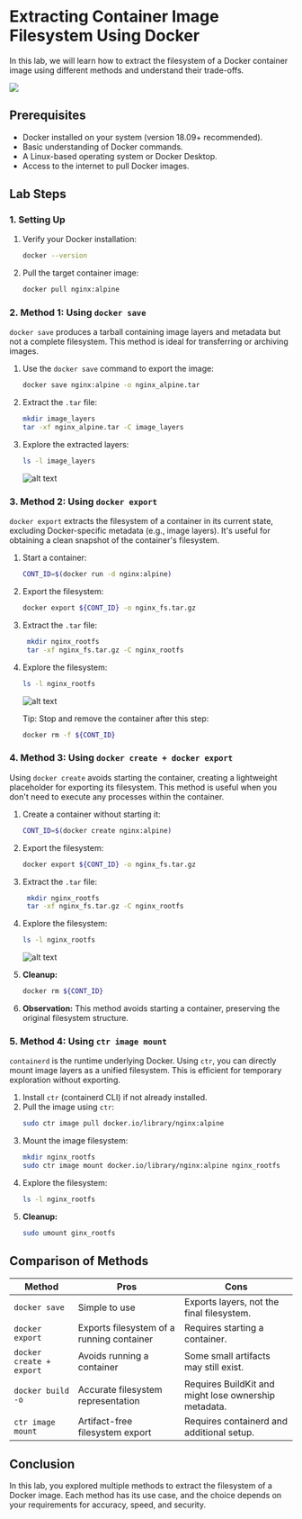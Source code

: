 
# **Extracting Container Image Filesystem Using Docker**

In this lab,  we will learn how to extract the filesystem of a Docker container image using different methods and understand their trade-offs.

![](https://github.com/poridhiEng/poridhi-labs/raw/main/Poridhi%20Labs/Docker%20Labs/Others/Lab%2001/images/1.svg)


## **Prerequisites**
- Docker installed on your system (version 18.09+ recommended).
- Basic understanding of Docker commands.
- A Linux-based operating system or Docker Desktop.
- Access to the internet to pull Docker images.



## **Lab Steps**

### **1. Setting Up**
1. Verify your Docker installation:
   ```bash
   docker --version
   ```
2. Pull the target container image:
   ```bash
   docker pull nginx:alpine
   ```



### **2. Method 1: Using `docker save`**

`docker save` produces a tarball containing image layers and metadata but not a complete filesystem. This method is ideal for transferring or archiving images.

1. Use the `docker save` command to export the image:
   ```bash
   docker save nginx:alpine -o nginx_alpine.tar
   ```
2. Extract the `.tar` file:
    ```bash
    mkdir image_layers
    tar -xf nginx_alpine.tar -C image_layers
    ```
3. Explore the extracted layers:
   ```bash
   ls -l image_layers
   ```

    ![alt text](https://github.com/poridhiEng/poridhi-labs/raw/main/Poridhi%20Labs/Docker%20Labs/Others/Lab%2001/images/image.png)




### **3. Method 2: Using `docker export`**

`docker export` extracts the filesystem of a container in its current state, excluding Docker-specific metadata (e.g., image layers). It's useful for obtaining a clean snapshot of the container's filesystem.

1. Start a container:
   ```bash
   CONT_ID=$(docker run -d nginx:alpine)
   ```
2. Export the filesystem:
   ```bash
   docker export ${CONT_ID} -o nginx_fs.tar.gz
   ```
3. Extract the `.tar` file:
   ```bash
    mkdir nginx_rootfs
    tar -xf nginx_fs.tar.gz -C nginx_rootfs
   ```
4. Explore the filesystem:
   ```bash
   ls -l nginx_rootfs
   ```

    ![alt text](https://github.com/poridhiEng/poridhi-labs/raw/main/Poridhi%20Labs/Docker%20Labs/Others/Lab%2001/images/image-1.png)

    Tip: Stop and remove the container after this step:

    ```bash
    docker rm -f ${CONT_ID}    
    ```




### **4. Method 3: Using `docker create + docker export`**

Using `docker create` avoids starting the container, creating a lightweight placeholder for exporting its filesystem. This method is useful when you don't need to execute any processes within the container.

1. Create a container without starting it:
   ```bash
   CONT_ID=$(docker create nginx:alpine)
   ```
2. Export the filesystem:
   ```bash
   docker export ${CONT_ID} -o nginx_fs.tar.gz
   ```
3. Extract the `.tar` file:
   ```bash
    mkdir nginx_rootfs
    tar -xf nginx_fs.tar.gz -C nginx_rootfs
   ```
4. Explore the filesystem:
   ```bash
   ls -l nginx_rootfs
   ```

    ![alt text](https://github.com/poridhiEng/poridhi-labs/raw/main/Poridhi%20Labs/Docker%20Labs/Others/Lab%2001/images/image-2.png)

5. **Cleanup:**
   ```bash
   docker rm ${CONT_ID}
   ```
6. **Observation:** This method avoids starting a container, preserving the original filesystem structure.






### **5. Method 4: Using `ctr image mount`**

`containerd` is the runtime underlying Docker. Using `ctr`, you can directly mount image layers as a unified filesystem. This is efficient for temporary exploration without exporting.



1. Install `ctr` (containerd CLI) if not already installed.
2. Pull the image using `ctr`:
   ```bash
   sudo ctr image pull docker.io/library/nginx:alpine
   ```
3. Mount the image filesystem:
   ```bash
   mkdir nginx_rootfs
   sudo ctr image mount docker.io/library/nginx:alpine nginx_rootfs
   ```
4. Explore the filesystem:
   ```bash
   ls -l nginx_rootfs
   ```
5. **Cleanup:**
   ```bash
   sudo umount ginx_rootfs
   ```



## **Comparison of Methods**
| Method                    | Pros                                    | Cons                                      |
|---------------------------|-----------------------------------------|-------------------------------------------|
| `docker save`             | Simple to use                          | Exports layers, not the final filesystem. |
| `docker export`           | Exports filesystem of a running container | Requires starting a container.           |
| `docker create + export`  | Avoids running a container              | Some small artifacts may still exist.    |
| `docker build -o`         | Accurate filesystem representation     | Requires BuildKit and might lose ownership metadata. |
| `ctr image mount`         | Artifact-free filesystem export         | Requires containerd and additional setup.|


## **Conclusion**
In this lab, you explored multiple methods to extract the filesystem of a Docker image. Each method has its use case, and the choice depends on your requirements for accuracy, speed, and security.

 
